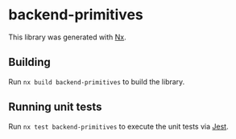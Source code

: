 # backend-primitives

This library was generated with [Nx](https://nx.dev).

## Building

Run `nx build backend-primitives` to build the library.

## Running unit tests

Run `nx test backend-primitives` to execute the unit tests via [Jest](https://jestjs.io).
